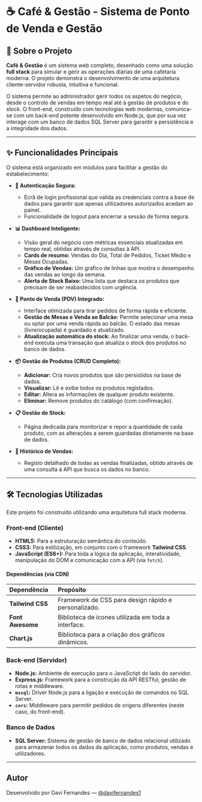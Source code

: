 # ☕ Café & Gestão - Sistema de Ponto de Venda e Gestão

## 📖 Sobre o Projeto

**Café & Gestão** é um sistema web completo, desenhado como uma solução **full stack** para simular e gerir as operações diárias de uma cafetaria moderna. O projeto demonstra o desenvolvimento de uma arquitetura cliente-servidor robusta, intuitiva e funcional.

O sistema permite ao administrador gerir todos os aspetos do negócio, desde o controlo de vendas em tempo real até à gestão de produtos e do stock. O front-end, construído com tecnologias web modernas, comunica-se com um back-end potente desenvolvido em Node.js, que por sua vez interage com um banco de dados SQL Server para garantir a persistência e a integridade dos dados.

---

## ✨ Funcionalidades Principais

O sistema está organizado em módulos para facilitar a gestão do estabelecimento:

* **🔐 Autenticação Segura:**
    * Ecrã de login profissional que valida as credenciais contra a base de dados para garantir que apenas utilizadores autorizados acedam ao painel.
    * Funcionalidade de logout para encerrar a sessão de forma segura.

* **📊 Dashboard Inteligente:**
    * Visão geral do negócio com métricas essenciais atualizadas em tempo real, obtidas através de consultas à API.
    * **Cards de resumo:** Vendas do Dia, Total de Pedidos, Ticket Médio e Mesas Ocupadas.
    * **Gráfico de Vendas:** Um gráfico de linhas que mostra o desempenho das vendas ao longo da semana.
    * **Alerta de Stock Baixo:** Uma lista que destaca os produtos que precisam de ser reabastecidos com urgência.

* **🛒 Ponto de Venda (PDV) Integrado:**
    * Interface otimizada para tirar pedidos de forma rápida e eficiente.
    * **Gestão de Mesas e Venda ao Balcão:** Permite selecionar uma mesa ou optar por uma venda rápida ao balcão. O estado das mesas (livre/ocupada) é guardado e atualizado.
    * **Atualização automática do stock:** Ao finalizar uma venda, o back-end executa uma transação que atualiza o stock dos produtos no banco de dados.

* **📦 Gestão de Produtos (CRUD Completo):**
    * **Adicionar:** Cria novos produtos que são persistidos na base de dados.
    * **Visualizar:** Lê e exibe todos os produtos registados.
    * **Editar:** Altera as informações de qualquer produto existente.
    * **Eliminar:** Remove produtos do catálogo (com confirmação).

* **📋 Gestão de Stock:**
    * Página dedicada para monitorizar e repor a quantidade de cada produto, com as alterações a serem guardadas diretamente na base de dados.

* **📜 Histórico de Vendas:**
    * Registo detalhado de todas as vendas finalizadas, obtido através de uma consulta à API que busca os dados no banco.

---

## 🛠️ Tecnologias Utilizadas

Este projeto foi construído utilizando uma arquitetura full stack moderna.

### **Front-end (Cliente)**
* **HTML5:** Para a estruturação semântica do conteúdo.
* **CSS3:** Para estilização, em conjunto com o framework **Tailwind CSS**.
* **JavaScript (ES6+):** Para toda a lógica da aplicação, interatividade, manipulação do DOM e comunicação com a API (via `fetch`).

#### **Dependências (via CDN)**

| Dependência | Propósito |
| :--- | :--- |
| **Tailwind CSS** | Framework de CSS para design rápido e personalizado. |
| **Font Awesome** | Biblioteca de ícones utilizada em toda a interface. |
| **Chart.js** | Biblioteca para a criação dos gráficos dinâmicos. |


### **Back-end (Servidor)**
* **Node.js:** Ambiente de execução para o JavaScript do lado do servidor.
* **Express.js:** Framework para a construção da API RESTful, gestão de rotas e middleware.
* **`mssql`:** Driver Node.js para a ligação e execução de comandos no SQL Server.
* **`cors`:** Middleware para permitir pedidos de origens diferentes (neste caso, do front-end).

### **Banco de Dados**
* **SQL Server:** Sistema de gestão de banco de dados relacional utilizado para armazenar todos os dados da aplicação, como produtos, vendas e utilizadores.

---
## Autor
Desenvolvido por Davi Fernandes — [@davifernandes1](https://github.com/davifernandes1)